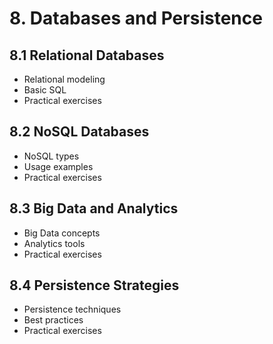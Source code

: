 # 8. Databases and Persistence

## 8.1 Relational Databases
- Relational modeling
- Basic SQL
- Practical exercises

## 8.2 NoSQL Databases
- NoSQL types
- Usage examples
- Practical exercises

## 8.3 Big Data and Analytics
- Big Data concepts
- Analytics tools
- Practical exercises

## 8.4 Persistence Strategies
- Persistence techniques
- Best practices
- Practical exercises
